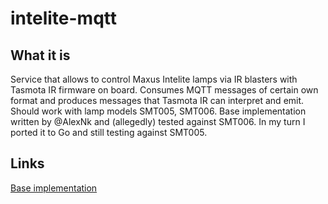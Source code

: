 # intelite-mqtt

## What it is

Service that allows to control Maxus Intelite lamps via IR blasters with Tasmota IR firmware on board. Consumes MQTT
messages of certain own format and produces messages that Tasmota IR can interpret and emit. Should work with lamp
models SMT005, SMT006. Base implementation written by @AlexNk and (allegedly) tested against SMT006. In my turn I
ported it to Go and still testing against SMT005.

## Links

[Base implementation](https://github.com/AlexNk/intelite_smt006_remote)
